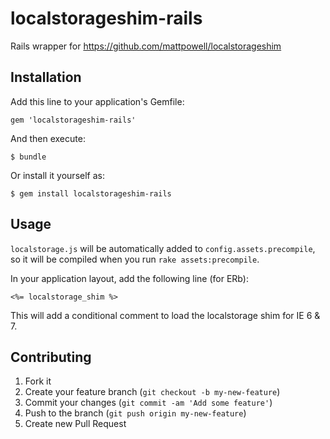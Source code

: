 # localstorageshim-rails

Rails wrapper for https://github.com/mattpowell/localstorageshim

## Installation

Add this line to your application's Gemfile:

    gem 'localstorageshim-rails'

And then execute:

    $ bundle

Or install it yourself as:

    $ gem install localstorageshim-rails

## Usage

`localstorage.js` will be automatically added to `config.assets.precompile`, so it will be compiled when you run `rake assets:precompile`.

In your application layout, add the following line (for ERb):

    <%= localstorage_shim %>

This will add a conditional comment to load the localstorage shim for IE 6 & 7.


## Contributing

1. Fork it
2. Create your feature branch (`git checkout -b my-new-feature`)
3. Commit your changes (`git commit -am 'Add some feature'`)
4. Push to the branch (`git push origin my-new-feature`)
5. Create new Pull Request

